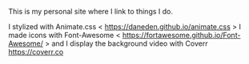 This is my personal site where I link to things I do.

I stylized with Animate.css < https://daneden.github.io/animate.css >
I made icons with Font-Awesome < https://fortawesome.github.io/Font-Awesome/ >
and I display the background video with Coverr <https://coverr.co>
